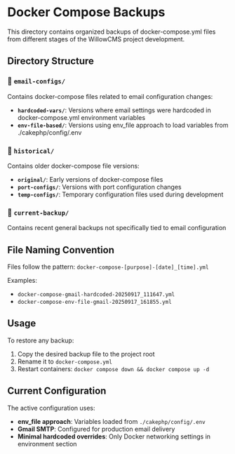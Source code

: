 # Docker Compose Backups

This directory contains organized backups of docker-compose.yml files from different stages of the WillowCMS project development.

## Directory Structure

### 📧 `email-configs/`
Contains docker-compose files related to email configuration changes:

- **`hardcoded-vars/`**: Versions where email settings were hardcoded in docker-compose.yml environment variables
- **`env-file-based/`**: Versions using env_file approach to load variables from ./cakephp/config/.env

### 📁 `historical/`
Contains older docker-compose file versions:

- **`original/`**: Early versions of docker-compose files
- **`port-configs/`**: Versions with port configuration changes  
- **`temp-configs/`**: Temporary configuration files used during development

### 🔄 `current-backup/`
Contains recent general backups not specifically tied to email configuration

## File Naming Convention

Files follow the pattern: `docker-compose-[purpose]-[date]_[time].yml`

Examples:
- `docker-compose-gmail-hardcoded-20250917_111647.yml`
- `docker-compose-env-file-gmail-20250917_161855.yml`

## Usage

To restore any backup:
1. Copy the desired backup file to the project root
2. Rename it to `docker-compose.yml`  
3. Restart containers: `docker compose down && docker compose up -d`

## Current Configuration

The active configuration uses:
- **env_file approach**: Variables loaded from `./cakephp/config/.env`
- **Gmail SMTP**: Configured for production email delivery
- **Minimal hardcoded overrides**: Only Docker networking settings in environment section
